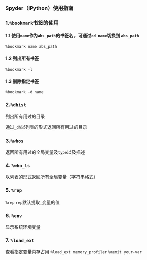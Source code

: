 ### Spyder（IPython）使用指南

### 1.` %bookmark `书签的使用

#### 1.1 使用`name`作为`abs_path`的书签名，可通过`cd name`切换到	`abs_path`

`%bookmark name abs_path`



#### 1.2 列出所有书签

`%bookmark -l`



#### 1.3 删除指定书签

`%bookmark -d name`



### 2.`%dhist`

列出所有用过的目录

通过`_dh`以列表的形式返回所有用过的目录



### 3.`%whos`

返回所有用过的全局变量及`type`以及描述



### 4. `%who_ls`

以列表的形式返回所有全局变量（字符串格式）



### 5. `%rep`

`%rep` `rep`默认提取`_`变量的值



### 6. `%env`

显示系统环境变量


### 7. `%load_ext` 
查看指定变量内存占用
`%load_ext memory_profiler`
`%memit your-var`





